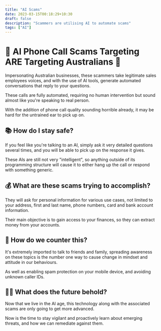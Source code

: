 ```yaml
---
title: "AI Scams"
date: 2023-03-15T00:18:29+10:30
draft: false
description: "Scammers are utilising AI to automate scams"
tags: ["AI"]
---
```


# 🤖 AI Phone Call Scams Targeting ARE Targeting Australians 🤖

Impersonating Australian businesses, these scammers take legitimate sales employees voices, and with the use of AI tools, generate automated conversations that reply to your questions.

These calls are fully automated, requiring no human intervention but sound almost like you're speaking to real person.

With the addition of phone call quality sounding horrible already, it may be hard for the untrained ear to pick up on.

## 📚 How do I stay safe?

If you feel like you're talking to an AI, simply ask it very detailed questions several times, and you will be able to pick up on the response it gives.

These AIs are still not very "intelligent", so anything outside of its programming structure will cause it to either hang up the call or respond with something generic.

## 💰 What are these scams trying to accomplish?

They will ask for personal information for various use cases, not limited to your address, first and last name, phone numbers, card and bank account information.

Their main objective is to gain access to your finances, so they can extract money from your accounts.

## 🏫 How do we counter this?

It's extremely imported to talk to friends and family, spreading awareness on these topics is the number one way to cause change in mindset and attitude in our behaviours.

As well as enabling spam protection on your mobile device, and avoiding unknown caller IDs.

## 👨‍💻 What does the future behold?

Now that we live in the AI age, this technology along with the associated scams are only going to get more advanced.

Now is the time to stay vigilant and proactively learn about emerging threats, and how we can remediate against them.